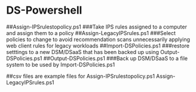# DS-Powershell
##Assign-IPSrulestopolicy.ps1
###Take IPS rules assigned to a computer and assign them to a policy
##Assign-LegacyIPSrules.ps1
###Select policies to change to avoid recommendation scans unnecessarily applying web client rules for legacy workloads
##Import-DSPolicies.ps1
###restore setttings to a new DSM/DSaaS that has been backed up using Output-DSPolicies.ps1
##Output-DSPolicies.ps1
###Back up DSM/DSaaS to a file system to be used by Import-DSPolicies.ps1

##csv files are example files for Assign-IPSrulestopolicy.ps1 Assign-LegacyIPSrules.ps1
